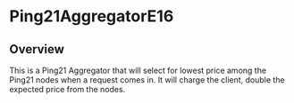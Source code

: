 # Ping21AggregatorE16

## Overview
This is a Ping21 Aggregator that will select for lowest price among the Ping21 nodes when a request comes in.  It will charge the client, double the expected price from the nodes.
